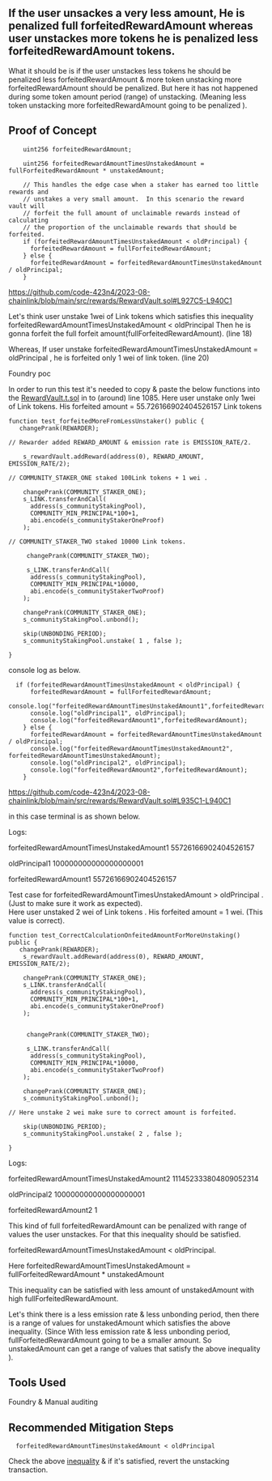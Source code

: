## If the user unsackes a very less amount, He is penalized full forfeitedRewardAmount  whereas user unstackes more tokens he is penalized less forfeitedRewardAmount tokens.

What it should be is if the user unstackes less tokens he should be penalized less forfeitedRewardAmount & more token
unstacking more forfeitedRewardAmount should be penalized. But here it has not happened during some token amount period (range)
of unstacking. (Meaning less token unstacking more forfeitedRewardAmount going to be penalized ).

## Proof of Concept

```solidity
    uint256 forfeitedRewardAmount;

    uint256 forfeitedRewardAmountTimesUnstakedAmount = fullForfeitedRewardAmount * unstakedAmount;

    // This handles the edge case when a staker has earned too little rewards and
    // unstakes a very small amount.  In this scenario the reward vault will
    // forfeit the full amount of unclaimable rewards instead of calculating
    // the proportion of the unclaimable rewards that should be forfeited.
    if (forfeitedRewardAmountTimesUnstakedAmount < oldPrincipal) {
      forfeitedRewardAmount = fullForfeitedRewardAmount;
    } else {
      forfeitedRewardAmount = forfeitedRewardAmountTimesUnstakedAmount / oldPrincipal;
    }

```
https://github.com/code-423n4/2023-08-chainlink/blob/main/src/rewards/RewardVault.sol#L927C5-L940C1

Let's think user unstake 1wei of Link tokens which satisfies this inequality 
forfeitedRewardAmountTimesUnstakedAmount < oldPrincipal
Then he is gonna forfeit the full forfeit amount(fullForfeitedRewardAmount). (line 18)

Whereas, If user unstake forfeitedRewardAmountTimesUnstakedAmount = oldPrincipal , he is forfeited only 1 wei of link token.
(line 20)

Foundry poc

In order to run this test it's needed to copy & paste the below functions into the [RewardVault.t.sol](https://github.com/code-423n4/2023-08-chainlink/blob/main/test/units/rewards/RewardVault.t.sol#L1085) in to (around) line 1085.
Here user unstake only 1wei of Link tokens. His forfeited amount = 55.726166902404526157 Link tokens

```solidity
function test_forfeitedMoreFromLessUnstaker() public {
   changePrank(REWARDER);

// Rewarder added REWARD_AMOUNT & emission rate is EMISSION_RATE/2.

    s_rewardVault.addReward(address(0), REWARD_AMOUNT, EMISSION_RATE/2);

// COMMUNITY_STAKER_ONE staked 100Link tokens + 1 wei .

    changePrank(COMMUNITY_STAKER_ONE);
    s_LINK.transferAndCall(
      address(s_communityStakingPool),
      COMMUNITY_MIN_PRINCIPAL*100+1,
      abi.encode(s_communityStakerOneProof)
    );

// COMMUNITY_STAKER_TWO staked 10000 Link tokens.
     
     changePrank(COMMUNITY_STAKER_TWO);

     s_LINK.transferAndCall(
      address(s_communityStakingPool),
      COMMUNITY_MIN_PRINCIPAL*10000,
      abi.encode(s_communityStakerTwoProof)
    );

    changePrank(COMMUNITY_STAKER_ONE);
    s_communityStakingPool.unbond();

    skip(UNBONDING_PERIOD);
    s_communityStakingPool.unstake( 1 , false );
   
}
```
console log as below. 

```solidity
  if (forfeitedRewardAmountTimesUnstakedAmount < oldPrincipal) {
      forfeitedRewardAmount = fullForfeitedRewardAmount;
      console.log("forfeitedRewardAmountTimesUnstakedAmount1",forfeitedRewardAmountTimesUnstakedAmount);
      console.log("oldPrincipal1", oldPrincipal);
      console.log("forfeitedRewardAmount1",forfeitedRewardAmount);
    } else {
      forfeitedRewardAmount = forfeitedRewardAmountTimesUnstakedAmount / oldPrincipal;
      console.log("forfeitedRewardAmountTimesUnstakedAmount2", forfeitedRewardAmountTimesUnstakedAmount);
      console.log("oldPrincipal2", oldPrincipal);
      console.log("forfeitedRewardAmount2",forfeitedRewardAmount);
    }
```
https://github.com/code-423n4/2023-08-chainlink/blob/main/src/rewards/RewardVault.sol#L935C1-L940C1

in this case terminal is as shown below.

Logs:

  forfeitedRewardAmountTimesUnstakedAmount1 55726166902404526157
  
  oldPrincipal1 100000000000000000001
  
  forfeitedRewardAmount1 55726166902404526157



Test case for forfeitedRewardAmountTimesUnstakedAmount > oldPrincipal . (Just to make sure it work as expected).  
Here user unstaked 2 wei of Link tokens . His forfeited amount = 1 wei. (This value is correct). 

```solidity
function test_CorrectCalculationOnfeitedAmountForMoreUnstaking() public {
   changePrank(REWARDER);
    s_rewardVault.addReward(address(0), REWARD_AMOUNT, EMISSION_RATE/2);

    changePrank(COMMUNITY_STAKER_ONE);
    s_LINK.transferAndCall(
      address(s_communityStakingPool),
      COMMUNITY_MIN_PRINCIPAL*100+1,
      abi.encode(s_communityStakerOneProof)
    );

     
     changePrank(COMMUNITY_STAKER_TWO);

     s_LINK.transferAndCall(
      address(s_communityStakingPool),
      COMMUNITY_MIN_PRINCIPAL*10000,
      abi.encode(s_communityStakerTwoProof)
    );

    changePrank(COMMUNITY_STAKER_ONE);
    s_communityStakingPool.unbond();

// Here unstake 2 wei make sure to correct amount is forfeited.

    skip(UNBONDING_PERIOD);
    s_communityStakingPool.unstake( 2 , false );
   
}
```
Logs:

  forfeitedRewardAmountTimesUnstakedAmount2 111452333804809052314
  
  oldPrincipal2 100000000000000000001
  
  forfeitedRewardAmount2 1

  
This kind of full forfeitedRewardAmount can be penalized with range of values the user unstackes. For that this inequality
should be satisfied.

forfeitedRewardAmountTimesUnstakedAmount < oldPrincipal.

Here forfeitedRewardAmountTimesUnstakedAmount = fullForfeitedRewardAmount * unstakedAmount

This inequality can be satisfied with less amount of unstakedAmount with high fullForfeitedRewardAmount. 

Let's think there is a less emission rate & less unbonding period, then there is a range of values for unstakedAmount which satisfies the above inequality. (Since With less emission rate & less unbonding period, fullForfeitedRewardAmount going to be
a smaller amount. So unstakedAmount can get a range of values that satisfy the above inequality ).




## Tools Used
Foundry & Manual auditing

## Recommended Mitigation Steps

      forfeitedRewardAmountTimesUnstakedAmount < oldPrincipal
      
Check the above [inequality](https://github.com/code-423n4/2023-08-chainlink/blob/main/src/rewards/RewardVault.sol#L935) & if it's satisfied, revert the unstacking transaction. 




















